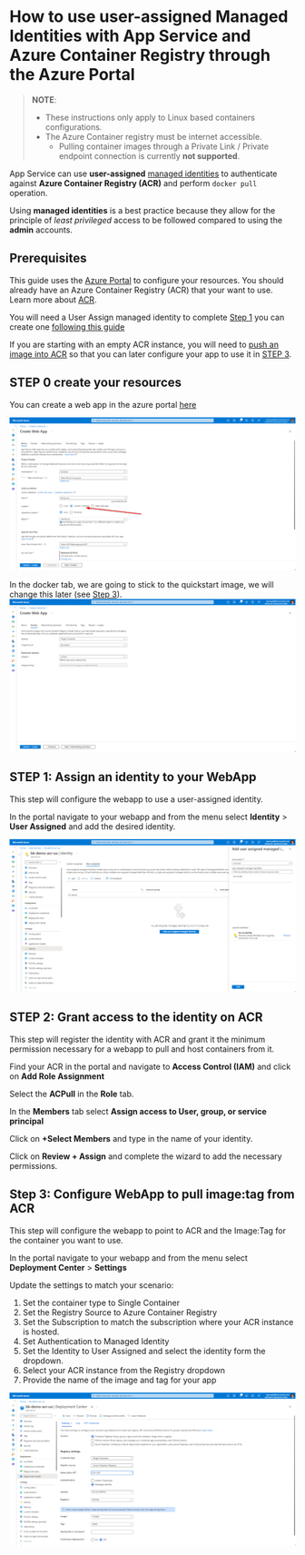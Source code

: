 # How to use user-assigned Managed Identities with App Service and Azure Container Registry through the Azure Portal

> **NOTE**:
>
> - These instructions only apply to Linux based containers configurations.
> - The Azure Container registry must be internet accessible.
>   - Pulling container images through a Private Link / Private endpoint connection is currently **not supported**.

App Service can use **user-assigned** [managed identities](https://docs.microsoft.com/azure/active-directory/managed-identities-azure-resources/overview) to authenticate against **Azure Container Registry (ACR)** and perform `docker pull` operation.

Using **managed identities** is a best practice because they allow for the principle of _least privileged_ access to be followed compared to using the **admin** accounts.

## Prerequisites

This guide uses the [Azure Portal](https://portal.azure.com) to configure your resources. You should already have an Azure Container Registry (ACR) that your want to use. Learn more about [ACR](https://docs.microsoft.com/azure/container-registry/).

You will need a User Assign managed identity to complete [Step 1](#step-1-assign-an-identity-to-your-webapp) you can create one [following this guide](https://docs.microsoft.com/azure/active-directory/managed-identities-azure-resources/how-manage-user-assigned-managed-identities?pivots=identity-mi-methods-azp#create-a-user-assigned-managed-identity)

If you are starting with an empty ACR instance, you will need to [push an image into ACR](https://docs.microsoft.com/azure/container-registry/container-registry-get-started-docker-cli) so that you can later configure your app to use it in [STEP 3](#step-3-configure-webapp-to-pull-imagetag-from-acr).


## STEP 0 create your resources

You can create a web app in the azure portal [here](https://ms.portal.azure.com/#create/Microsoft.WebSite)

![WebApp Basics Tab](media/WebApp_Create.png)

In the docker tab, we are going to stick to the quickstart image, we will change this later (see [Step 3](#step-3-configure-webapp-to-pull-imagetag-from-acr)).
![WebApp Docker Tab](media/Docker.png)

## STEP 1: Assign an identity to your WebApp

This step will configure the webapp to use a user-assigned identity.

In the portal navigate to your webapp and from the menu select **Identity** > **User Assigned** and add the desired identity.

![User Assigned Managed Identity](media/User_Assigned_Managed_Identity.png)

## STEP 2: Grant access to the identity on ACR

This step will register the identity with ACR and grant it the minimum permission necessary for a webapp to pull and host containers from it.

Find your ACR in the portal and navigate to **Access Control (IAM)** and click on **Add Role Assignment**

Select the **ACPull** in the **Role** tab.

In the **Members** tab select **Assign access to User, group, or service principal**

Click on **+Select Members** and type in the name of your identity.

Click on **Review + Assign** and complete the wizard to add the necessary permissions.

## Step 3: Configure WebApp to pull image:tag from ACR

This step will configure the webapp to point to ACR and the Image:Tag for the container you want to use.

In the portal navigate to your webapp and from the menu select **Deployment Center** > **Settings**

Update the settings to match your scenario:

1. Set the container type to Single Container
1. Set the Registry Source to Azure Container Registry
1. Set the Subscription to match the subscription where your ACR instance is hosted.
1. Set Authentication to Managed Identity
1. Set the Identity to User Assigned and select the identity form the dropdown.
1. Select your ACR instance from the Registry dropdown
1. Provide the name of the image and tag for your app

![Deployment Center](media/UA_Deployment_Center.png)